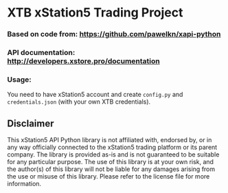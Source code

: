 # XTB xStation5 Trading Project
### Based on code from: <https://github.com/pawelkn/xapi-python>

### API documentation: <http://developers.xstore.pro/documentation>

### Usage:
You need to have xStation5 account and create `config.py` and `credentials.json` (with your own XTB credentials).

## Disclaimer

This xStation5 API Python library is not affiliated with, endorsed by, or in any way officially connected to the xStation5 trading platform or its parent company. The library is provided as-is and is not guaranteed to be suitable for any particular purpose. The use of this library is at your own risk, and the author(s) of this library will not be liable for any damages arising from the use or misuse of this library. Please refer to the license file for more information.

